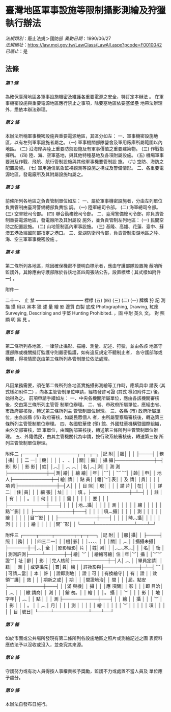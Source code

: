 # 臺灣地區軍事設施等限制攝影測繪及狩獵執行辦法

*法規類別*：廢止法規＞國防部
*異動日期*：1990/06/27  
*法規網址*：https://law.moj.gov.tw/LawClass/LawAll.aspx?pcode=F0010042
*已廢止*：是


## 法條
##### 第 1 條
為確保臺灣地區各軍事設施機密及維護各重要電源之安全，特訂定本辦法
。
在軍事機密設施與重要電源地區應行禁止之事項，除要塞地區依要塞堡壘
地帶法辦理外，悉依本辦法辦理。


##### 第 2 條
本辦法所稱軍事機密設施與重要電源地區，其區分如左：
一、軍事機密設施地區，以有左列軍事設施者屬之。
 (一) 軍事機關部隊營舍及軍用廠庫所屬範圍以內地區。
 (二) 沿海岸與陸上重要防禦設施及有軍事價值之重要建築物。
 (三) 作戰指揮所。
 (四) 陸、海、空軍基地，與其他特種基地及各項附屬設施。
 (五) 機場軍事要港及作戰、飛航、航行管制設施與其他軍事機要管制設
      施。
 (六) 空防、海防之配置設施。
 (七) 軍用通信氣象監視觀測等設施之構成及警備情形。
二、各重要電源地區，發電廠所及其附屬設施均屬之。


##### 第 3 條
前條所列各地區之負責管制單位如左：
一、屬於軍事機密設施者，分由左列單位負責管制由臺灣警備總部負責協
    調。
 (一) 陸軍總司令部。
 (二) 海軍總司令部。
 (三) 空軍總司令部。
 (四) 聯合勤務總司令部。
二、臺灣警備總司令部，除負責管制重要電源地區，發電廠所及其附屬設
    施外，並負責管制左列地區：
 (一) 民間空防之配置設施。
 (二) 山地管制區內軍事設施。
 (三) 基隆、高雄、花蓮、臺中、蘇澳五港及經國防部指定之港口。
三、澎湖防衛司令部，負責管制澎湖地區之陸、海、空三軍軍事機密設施
    。


##### 第 4 條
第二條所列各地區，除因確保機密不便明白標示者，應由守護部隊設置掩
蔽哨所監護外，其餘應由守護部隊於各該地區四周張貼公告，設置標牌 (
其式樣如附件一) 。

附件一

二十一、       止        禁
      ───────────────
標標   (五)  (四)  (三)  (二)  (一)
牌牌    狩    記    測    描    攝
用以
黑本    獵    述    量    繪    影
邊質
白製
底成    Photographing, Drawing,
紅應    Surveying, Describing and
字堅    Hunting Prohibited.
，固
中耐
英久
文。
對
照
顯
明
易
見
。


##### 第 5 條
第二條所列各地區，一律禁止攝影、描繪、測量、記述、狩獵，並由各該
地區守護部隊或機關擬訂監護守則嚴密監護，如有違反規定不聽制止者，
各守護部隊或機關，得視情節送由第三條所列各管制單位依法處理。


##### 第 6 條
凡因業務需要，須在第二條所列各地區實施攝影測繪等工作時，應填具申
請表 (其式樣如附件二) ，向各主管管制單位申請，經核發許可證 (其式
樣如附件三) 後，始得為之。
前項申請手續如左：
一、中央各機關所屬單位，應由各該機關審核後，交由第三條所列主管管
    制單位辦理。
二、省、市政府所屬單位，應經由省、市政府審核後，轉送第三條所列主
    管管制單位辦理。
三、各縣 (市) 政府所屬單位，由各該縣 (市) 政府審核，如屬民眾個人
    者，由所屬警察局審核後，轉送第三條所列主管管制單位辦理。
四、各國駐華使 (領) 館、外國駐華機構暨國際組織，由外交部審核，盟
    軍單位，由國防部審核後，轉送第三條所列主管管制單位辦理。
五、外籍僑民，由其主管機關代為申請，按行政系統審核後，轉送第三條
    所列主管管制單位辦理。

附件二
┌────┬────────────┬─┬─┬─┐
│記    附│                        │服│  │  │
├────┤                        │務│攝│  │
│  二  一│                        │機│  │  │
│  、  、│                        │關│  │攝│
│  攝  攝├────────────┼─┤影│影│
│  影  影│                        │姓│  │︵│
│  ︵  ︵│                        │名│︵│測│
│  測  測├────────────┼─┤測│繪│
│  繪  繪│                        │年│  │︶│
│  ︶  ︶│                        │齡│  │申│
│  地  人├────────────┼─┤繪│請│
│  點  員│                        │籍│︶│表│
│  及  請│                        │貫│  │  │
│  項  附├────────────┼─┤人│  │
│  目  照│                        │現│  │  │
│  請  片│                        │在│  │  │
│  詳  二│                        │住│員│  │
│  細  張│                        │址│  │  │
│  填  。├────────────┼─┴─┤  │
│  註    │                        │  有  │  │
│  。    │                        │  何  │  │
│        │                        │  需  │  │
│        │                        │  要  │  │
│        ├────────────┼───┤  │
│        │                        │地︵攝│  │
│        │                        │  測  │  │
│        │                        │  繪  │  │
│        │                        │點︶影│  │
│        ├────────────┼───┤  │
│        │                        │項︵攝│  │
│        │                        │  測  │  │
│        │                        │  繪  │  │
│        │                        │目︶影│  │
│        ├────────────┼───┤  │
│        │                        │時︵攝│  │
│        │                        │  測  │  │
│        │                        │  繪  │  │
│        │                        │間︶影│  │
└────┴────────────┴───┴─┘

附件三
┌────┬────┬──────┬─┬─┬──┐
│記    附│        │            │服│攝│    │
├────┤    照  │            │務│  │    │
│四三二一│        │            │機│影│    │
│、、、、│        │            │關│  │ ︵ │
│攝攝未攝│        ├──────┼─┤︵│ 全 │
│影影經影│    片  │            │姓│測│    │
│︵︵本︵│        │            │名│  │ 銜 │
│測測許測├────┴──────┼─┤繪│ ︶ │
│繪繪可繪│  住                  │年│︶│ 攝 │
│︶︶證︶│  址                  │齡│  │ 影 │
│完人核前├───────────┼─┤人│ ︵ │
│畢員定請│                      │籍│  │ 測 │
│或更攝先│                      │貫│員│ 繪 │
│許換影與├───────────┼─┴─┤ ︶ │
│可請︵當│                      │  本  │ 許 │
│證即測地│                      │  證  │ 可 │
│有換繪守│                      │  有  │ 證 │
│效領︶護│                      │  效  │    │
│期新之或│                      │  期  │    │
│間證地治│                      │  間  │    │
│屆。點安├───────────┼───┤    │
│滿  與機│                      │  攝  │    │
│應  項關│                      │  影  │    │
│即  目洽│                      │  ︵  │    │
│繳  請商│                      │  測  │    │
│銷  勿。│                      │  繪  │    │
│。  攝  │                      │  ︶  │    │
│    影  │                      │  地  │字年│
│    ︵  │                      │  點  │    │
│    測  ├───────────┼───┤    │
│    繪  │                      │  攝  │    │
│    ︶  │                      │  影  │    │
│    。  │                      │  ︵  │  月│
│        │                      │  測  │    │
│        │                      │  繪  │    │
│        │                      │  ︶  │    │
│        │                      │  項  │    │
│        │                      │  目  │號日│
└────┴───────────┴───┴──┘


##### 第 7 條
如於市面或公共場所發現有第二條所列各設施地區之照片或測繪記述之圖
表資料應依法予以沒收或沒入，並查究其來源。


##### 第 8 條
守護努力或有功人員得按人事權責核予獎勵，監護不力或處置不當人員及
單位應予處分。


##### 第 9 條
本辦法自發布日施行。



